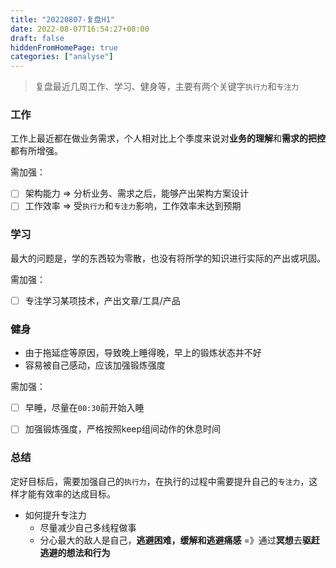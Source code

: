```yaml
---
title: "20220807-复盘H1"
date: 2022-08-07T16:54:27+08:00
draft: false
hiddenFromHomePage: true
categories: ["analyse"]
---
```

> 复盘最近几周工作、学习、健身等，主要有两个关键字`执行力`和`专注力`

### 工作
工作上最近都在做业务需求，个人相对比上个季度来说对**业务的理解**和**需求的把控**都有所增强。

需加强：
- [ ] 架构能力 => 分析业务、需求之后，能够产出架构方案设计
- [ ] 工作效率 => 受`执行力`和`专注力`影响，工作效率未达到预期
### 学习
最大的问题是，学的东西较为零散，也没有将所学的知识进行实际的产出或巩固。

需加强：
- [ ] 专注学习某项技术，产出文章/工具/产品
### 健身
+ 由于拖延症等原因，导致晚上睡得晚，早上的锻炼状态并不好
+ 容易被自己感动，应该加强锻炼强度
  
需加强：
- [ ] 早睡，尽量在`00:30`前开始入睡
- [ ] 加强锻炼强度，严格按照keep组间动作的休息时间


### 总结
定好目标后，需要加强自己的`执行力`，在执行的过程中需要提升自己的`专注力`，这样才能有效率的达成目标。
+ 如何提升专注力
  + 尽量减少自己多线程做事
  + 分心最大的敌人是自己，**逃避困难，缓解和逃避痛感** =》通过**冥想**去**驱赶逃避的想法和行为**